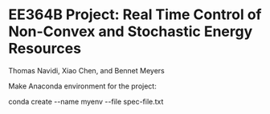 # EE364B Project: Real Time Control of Non-Convex and Stochastic Energy Resources

Thomas Navidi, Xiao Chen, and Bennet Meyers

Make Anaconda environment for the project:

conda create --name myenv --file spec-file.txt
